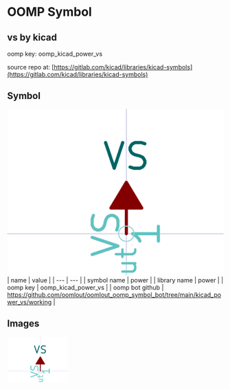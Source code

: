 # OOMP Symbol  
## vs  by kicad  
  
oomp key: oomp_kicad_power_vs  
  
source repo at: [https://gitlab.com/kicad/libraries/kicad-symbols](https://gitlab.com/kicad/libraries/kicad-symbols)  
## Symbol  
  
[![working.png](working_600.png)](working.png)  
| name | value | 
| --- | --- | 
| symbol name | power | 
| library name | power | 
| oomp key | oomp_kicad_power_vs | 
| oomp bot github | https://github.com/oomlout/oomlout_oomp_symbol_bot/tree/main/kicad_power_vs/working | 
## Images  
  
[![working.png](working_140.png)](working.png)  
